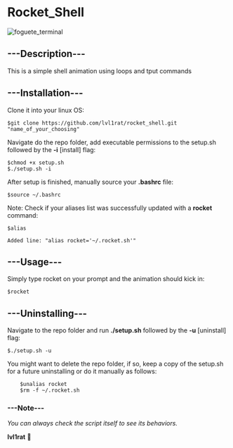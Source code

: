 # Rocket_Shell



![foguete_terminal](C:\Users\Bruno\Pictures\GIF\foguete_terminal.gif)

## ---Description---

This is a simple shell animation using loops and tput commands

## ---Installation---

Clone it into your linux OS:

```
$git clone https://github.com/lvl1rat/rocket_shell.git "name_of_your_choosing"
```

Navigate do the repo folder, add executable permissions to the setup.sh followed by the **-i** [install] flag:

```
$chmod +x setup.sh
$./setup.sh -i
```

After setup is finished, manually source your **.bashrc** file:

```
$source ~/.bashrc
```

Note: Check if your aliases list was successfully updated with a **rocket** command:

```
$alias

Added line: "alias rocket='~/.rocket.sh'"
```

## ---Usage---

Simply type rocket on your prompt and the animation should kick in:

```
$rocket
```

## ---Uninstalling---

Navigate to the repo folder and run **./setup.sh** followed by the **-u** [uninstall] flag:

```
$./setup.sh -u
```

You might want to delete the repo folder, if so, keep a copy of the setup.sh for a future uninstalling or do it manually as follows:

```
	$unalias rocket
	$rm -f ~/.rocket.sh
```

### ---Note---

*You can always check the script itself to see its behaviors.*

**lvl1rat** 🐁
